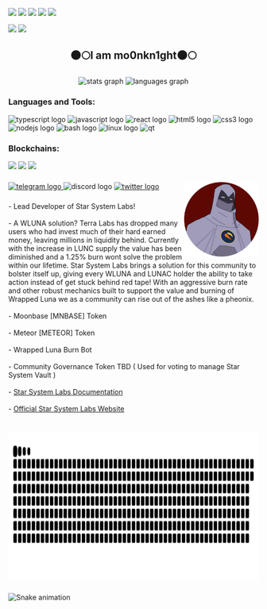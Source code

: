![](https://komarev.com/ghpvc/?username=mo0nkn1ght&label=Profile%20views&color=0e75b6&style=plastic)
![](https://img.shields.io/github/last-commit/mo0nkn1ght/mo0nkn1ght?style=plastic)
![](https://img.shields.io/github/search/mo0nkn1ght/mo0nkn1ght/mo0nkn1ght?style=plastic)
![](https://img.shields.io/github/directory-file-count/mo0nkn1ght/mo0nkn1ght?style=plastic)
![](https://img.shields.io/github/languages/code-size/mo0nkn1ght/mo0nkn1ght?style=plastic)

![](https://img.shields.io/twitter/follow/StarSystem_Labs?style=social)
![](https://img.shields.io/github/followers/mo0nkn1ght?style=social)
</br>

<h2 align="center">🌑🌕I am mo0nkn1ght🌑🌕</h2>

###

<div align="center">
  <img src="https://github-readme-stats.vercel.app/api?hide_title=false&hide_rank=false&show_icons=true&include_all_commits=true&count_private=true&disable_animations=false&theme=calm&locale=en&hide_border=false&username=mo0nkn1ght" height="150" alt="stats graph"  />
  <img src="https://github-readme-stats.vercel.app/api/top-langs?locale=en&hide_title=false&layout=compact&card_width=320&langs_count=5&theme=calm&hide_border=false&username=mo0nkn1ght" height="150" alt="languages graph"  />
</div>

###

<div align="left">
  <h3 align="left">Languages and Tools:</h3>
  <img src="https://cdn.jsdelivr.net/gh/devicons/devicon/icons/typescript/typescript-plain.svg" height="30" width="42" alt="typescript logo"  />
  <img src="https://cdn.jsdelivr.net/gh/devicons/devicon/icons/javascript/javascript-original.svg" height="30" width="42" alt="javascript logo"  />
  <img src="https://cdn.jsdelivr.net/gh/devicons/devicon/icons/react/react-original.svg" height="30" width="42" alt="react logo"  />
  <img src="https://cdn.jsdelivr.net/gh/devicons/devicon/icons/html5/html5-original.svg" height="30" width="42" alt="html5 logo"  />
  <img src="https://cdn.jsdelivr.net/gh/devicons/devicon/icons/css3/css3-original.svg" height="30" width="42" alt="css3 logo"  />
  <img src="https://cdn.jsdelivr.net/gh/devicons/devicon/icons/nodejs/nodejs-original.svg" height="30" width="42" alt="nodejs logo"  />
  <img src="https://cdn.jsdelivr.net/gh/devicons/devicon/icons/bash/bash-original.svg" height="30" width="42" alt="bash logo"  />
  <img src="https://cdn.jsdelivr.net/gh/devicons/devicon/icons/linux/linux-original.svg" height="30" width="42" alt="linux logo"  />
  <img src="https://upload.wikimedia.org/wikipedia/commons/9/98/Solidity_logo.svg" alt="qt" width="40" height="40"/>
</div>

###

<div align="left">
  <h3 align="left">Blockchains:</h3>
    <img src="https://img.shields.io/badge/Ethereum-3C3C3D?style=for-the-badge&logo=Ethereum&logoColor=white" />
    <img src="https://img.shields.io/badge/Binance-FCD535?style=for-the-badge&logo=binance&logoColor=white" />
    <img src="https://img.shields.io/badge/Bitcoin-000?style=for-the-badge&logo=bitcoin&logoColor=white" />

</div>

###

<img align="right" height="150" src="https://github.com/mo0nkn1ght/mo0nkn1ght/blob/main/assets/Moonknight-modified.png"  />

###

<div align="left">
  <a href="https://t.me/starsystemlabs" target="_blank">
    <img src="https://img.shields.io/static/v1?message=Telegram&logo=telegram&label=&color=2CA5E0&logoColor=white&labelColor=&style=for-the-badge" height="35" alt="telegram logo"  />
  </a>
  <img src="https://img.shields.io/static/v1?message=Discord&logo=discord&label=&color=7289DA&logoColor=white&labelColor=&style=for-the-badge" height="35" alt="discord logo"  />
  <a href="https://twitter.com/StarSystem_Labs" target="_blank">
    <img src="https://img.shields.io/static/v1?message=Twitter&logo=twitter&label=&color=1DA1F2&logoColor=white&labelColor=&style=for-the-badge" height="35" alt="twitter logo"  />
  </a>
</div>

###

<p align="left">- Lead Developer of Star System Labs!<br><br>- A WLUNA solution? Terra Labs has dropped many users who had invest much of their hard earned money, leaving millions in liquidity behind. Currently with the increase in LUNC supply the value has been diminished and a 1.25% burn wont solve the problem within our lifetime. Star System Labs brings a solution for this community to bolster itself up, giving every WLUNA and LUNAC holder the ability to take action instead of get stuck behind red tape! With an aggressive burn rate and other robust mechanics built to support the value and burning of Wrapped Luna we as a community can rise out of the ashes like a pheonix.<br><br>- Moonbase [MNBASE] Token<br><br>- Meteor [METEOR] Token<br><br>- Wrapped Luna Burn Bot<br><br>- Community Governance Token TBD ( Used for voting to manage Star System Vault )<br><br>- <a href="https://mo0nkn1ght.gitbook.io/mo0nkn1ght/">Star System Labs Documentation</a><br><br>- <a href="https://starsystemlabs.com">Official Star System Labs Website</a><br><br></p>

###

<img align="center" height="300" src="https://github.com/mo0nkn1ght/mo0nkn1ght/blob/main/assets/snake.svg"  />

###

<img href="https://raw.githubusercontent.com/mo0nkn1ght/mo0nkn1ght/blob/output/snake.svg" alt="Snake animation" />

###

